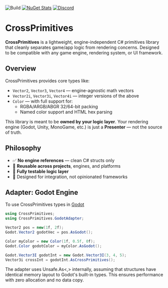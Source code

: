 ﻿﻿![Build](https://github.com/Asaicraft/CrossPrimitive/actions/workflows/dotnet.yml/badge.svg?)
[![NuGet Stats](https://img.shields.io/nuget/v/CrossPrimitives.svg)](https://www.nuget.org/packages/CrossPrimitives?)
[![Discord](https://img.shields.io/badge/chat-discord-purple.svg)](https://discord.gg/RpxD2BeNsZ)

# CrossPrimitives

**CrossPrimitives** is a lightweight, engine-independent C# primitives library that cleanly separates game/app logic from rendering concerns. Designed to be compatible with any game engine, rendering system, or UI framework.

## Overview

CrossPrimitives provides core types like:

- `Vector2`, `Vector3`, `Vector4` — engine-agnostic math vectors
- `Vector2i`, `Vector3i`, `Vector4i` — integer versions of the above
- `Color` — with full support for:
  - RGBA/ARGB/ABGR 32/64-bit packing
  - Named color support and HTML hex parsing

This library is meant to be **owned by your logic layer**. Your rendering engine (Godot, Unity, MonoGame, etc.) is just a **Presenter** — not the source of truth.

## Philosophy

- ✅ **No engine references** — clean C# structs only
- 🔁 **Reusable across projects**, engines, and platforms
- 🧪 **Fully testable logic layer**
- 🧱 Designed for integration, not opinionated frameworks

## Adapter: Godot Engine

To use CrossPrimitives types in [Godot](https://godotengine.org/)

```csharp
using CrossPrimitives;
using CrossPrimitives.GodotAdapter;

Vector2 pos = new(1f, 2f);
Godot.Vector2 godotVec = pos.AsGodot();

Color myColor = new Color(1f, 0.5f, 0f);
Godot.Color godotColor = myColor.AsGodot();

Godot.Vector3I godotInt = new Godot.Vector3I(3, 4, 5);
Vector3i crossInt = godotInt.AsCrossPrimitives();
```

The adapter uses Unsafe.As<,> internally, assuming that structures have identical memory layout to Godot's built-in types. This ensures performance with zero allocation and no data copy.